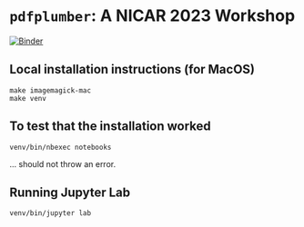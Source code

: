 # `pdfplumber`: A NICAR 2023 Workshop

[![Binder](https://mybinder.org/badge_logo.svg)](https://mybinder.org/v2/gh/jsvine/nicar-2023-pdfplumber-workshop/HEAD)

## Local installation instructions (for MacOS)

```
make imagemagick-mac
make venv
```

## To test that the installation worked

```
venv/bin/nbexec notebooks
```

... should not throw an error.

## Running Jupyter Lab

```
venv/bin/jupyter lab
```
